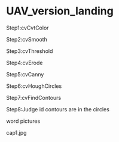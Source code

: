 # UAV_version_landing
Step1:cvCvtColor

Step2:cvSmooth

Step3:cvThreshold

Step4:cvErode

Step5:cvCanny

Step6:cvHoughCircles

Step7:cvFindContours

Step8:Judge id contours are in the circles

word pictures

cap1.jpg


